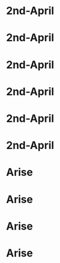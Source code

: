 # 2nd-April
# 2nd-April
# 2nd-April
# 2nd-April
# 2nd-April
# 2nd-April
# Arise
# Arise
# Arise
# Arise
